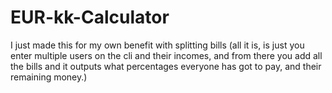 # EUR-kk-Calculator

I just made this for my own benefit with splitting bills (all it is, is just you enter multiple users on the cli 
and their incomes, and from there you add all the bills and it outputs what percentages everyone has got to pay,
and their remaining money.)
